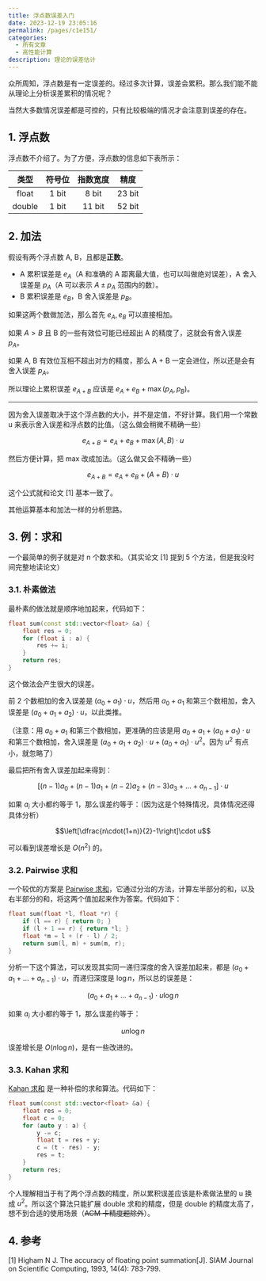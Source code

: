 ```yaml
---
title: 浮点数误差入门
date: 2023-12-19 23:05:16
permalink: /pages/c1e151/
categories:
  - 所有文章
  - 高性能计算
description: 理论的误差估计
---
```


众所周知，浮点数是有一定误差的。经过多次计算，误差会累积。那么我们能不能从理论上分析误差累积的情况呢？

当然大多数情况误差都是可控的，只有比较极端的情况才会注意到误差的存在。

## 1. 浮点数

浮点数不介绍了。为了方便，浮点数的信息如下表所示：

| 类型  | 符号位 | 指数宽度 |  精度  |
| :---: | :----: | :------: | :----: |
| float  | 1 bit  |  8 bit   | 23 bit |
| double  | 1 bit  |  11 bit  | 52 bit |

## 2. 加法

假设有两个浮点数 A, B，且都是**正数**。

- A 累积误差是 $e_A$（A 和准确的 A 距离最大值，也可以叫做绝对误差），A 舍入误差是 $p_A$（A 可以表示 $A \pm p_A$ 范围内的数）。
- B 累积误差是 $e_B$，B 舍入误差是 $p_B$。

如果这两个数做加法，那么首先 $e_A, e_B$ 可以直接相加。

如果 $A > B$ 且 B 的一些有效位可能已经超出 A 的精度了，这就会有舍入误差 $p_A$。

如果 A, B 有效位互相不超出对方的精度，那么 A + B 一定会进位，所以还是会有舍入误差 $p_A$。

所以理论上累积误差 $e_{A+B}$ 应该是 $e_A+e_B+\max(p_A, p_B)$。

***

因为舍入误差取决于这个浮点数的大小，并不是定值，不好计算。我们用一个常数 u 来表示舍入误差和浮点数的比值。（这么做会稍微不精确一些）

$$e_{A+B}=e_A+e_B+\max(A, B)\cdot u$$

然后方便计算，把 max 改成加法。（这么做又会不精确一些）

$$e_{A+B}=e_A+e_B+(A+B)\cdot u$$

这个公式就和论文 [1] 基本一致了。

其他运算基本和加法一样的分析思路。

## 3. 例：求和

一个最简单的例子就是对 n 个数求和。（其实论文 [1] 提到 5 个方法，但是我没时间完整地读论文）

### 3.1. 朴素做法

最朴素的做法就是顺序地加起来，代码如下：

```cpp
float sum(const std::vector<float> &a) {
    float res = 0;
    for (float i : a) {
        res += i;
    }
    return res;
}
```

这个做法会产生很大的误差。

前 2 个数相加的舍入误差是 $(a_0+a_1)\cdot u$，然后用 $a_0+a_1$ 和第三个数相加，舍入误差是 $(a_0+a_1+a_2)\cdot u$，以此类推。

（注意：用 $a_0+a_1$ 和第三个数相加，更准确的应该是用 $a_0+a_1+(a_0+a_1)\cdot u$ 和第三个数相加，舍入误差是 $(a_0+a_1+a_2)\cdot u + (a_0+a_1)\cdot u^2$。因为 $u^2$ 有点小，就忽略了）

最后把所有舍入误差加起来得到：

$$\left[(n-1)a_0+(n-1)a_1+(n-2)a_2+(n-3)a_3+\ldots+a_{n-1}\right]\cdot u$$

如果 $a_i$ 大小都约等于 1，那么误差约等于：（因为这是个特殊情况，具体情况还得具体分析）

$$\left[\dfrac{n\cdot(1+n)}{2}-1\right]\cdot u$$

可以看到误差增长是 $O(n^2)$ 的。

### 3.2. Pairwise 求和

一个较优的方案是 [Pairwise 求和](https://en.wikipedia.org/wiki/Pairwise_summation)，它通过分治的方法，计算左半部分的和，以及右半部分的和，将这两个值加起来作为答案。代码如下：

```cpp
float sum(float *l, float *r) {
    if (l == r) { return 0; }
    if (l + 1 == r) { return *l; }
    float *m = l + (r - l) / 2;
    return sum(l, m) + sum(m, r);
}
```

分析一下这个算法，可以发现其实同一递归深度的舍入误差加起来，都是 $(a_0+a_1+...+a_{n-1})\cdot u$，而递归深度是 $\log n$，所以总的误差是：

$$(a_0+a_1+...+a_{n-1})\cdot u\log n$$

如果 $a_i$ 大小都约等于 1，那么误差约等于：

$$un\log n$$

误差增长是 $O(n\log n)$，是有一些改进的。

### 3.3. Kahan 求和

[Kahan 求和](https://en.wikipedia.org/wiki/Kahan_summation_algorithm) 是一种补偿的求和算法。代码如下：

```cpp
float sum(const std::vector<float> &a) {
    float res = 0;
    float c = 0;
    for (auto y : a) {
        y -= c;
        float t = res + y;
        c = (t - res) - y;
        res = t;
    }
    return res;
}
```

个人理解相当于有了两个浮点数的精度，所以累积误差应该是朴素做法里的 u 换成 $u^2$。所以这个算法只能扩展 double 求和的精度，但是 double 的精度太高了，想不到合适的使用场景（~~ACM 卡精度题除外~~）。

## 4. 参考

[1] Higham N J. The accuracy of floating point summation[J]. SIAM Journal on Scientific Computing, 1993, 14(4): 783-799.
